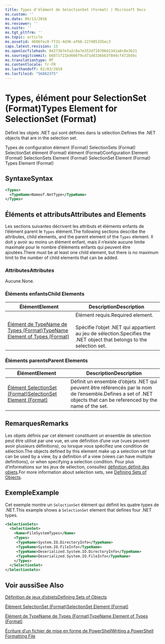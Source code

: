 ```yaml
---
title: Types d’élément de SelectionSet (Format) | Microsoft Docs
ms.custom: ''
ms.date: 09/13/2016
ms.reviewer: ''
ms.suite: ''
ms.tgt_pltfrm: ''
ms.topic: article
ms.assetid: 4606fec0-ff31-4d36-af68-227405335ec3
caps.latest.revision: 15
ms.openlocfilehash: 0427367efa2c8a7e352d718706d1341a0c8e3621
ms.sourcegitcommit: b6871f21bd666f9cd71dd336bb3f844cf472b56c
ms.translationtype: MT
ms.contentlocale: fr-FR
ms.lasthandoff: 02/03/2019
ms.locfileid: "56862375"
---
```

# <a name="types-element-for-selectionset-format"></a><span data-ttu-id="aa007-102">Types, élément pour SelectionSet (Format)</span><span class="sxs-lookup"><span data-stu-id="aa007-102">Types Element for SelectionSet (Format)</span></span>

<span data-ttu-id="aa007-103">Définit les objets .NET qui sont définies dans la sélection.</span><span class="sxs-lookup"><span data-stu-id="aa007-103">Defines the .NET objects that are in the selection set.</span></span>

<span data-ttu-id="aa007-104">Types de configuration élément (Format) SelectionSets (Format) SelectionSet élément (Format) élément (Format)</span><span class="sxs-lookup"><span data-stu-id="aa007-104">Configuration Element (Format) SelectionSets Element (Format) SelectionSet Element (Format) Types Element (Format)</span></span>

## <a name="syntax"></a><span data-ttu-id="aa007-105">Syntaxe</span><span class="sxs-lookup"><span data-stu-id="aa007-105">Syntax</span></span>

```xml
<Types>
  <TypeName>Nameof.NetType</TypeName>
</Types>

```

## <a name="attributes-and-elements"></a><span data-ttu-id="aa007-106">Éléments et attributs</span><span class="sxs-lookup"><span data-stu-id="aa007-106">Attributes and Elements</span></span>

<span data-ttu-id="aa007-107">Les sections suivantes décrivent les attributs et éléments enfants de l’élément parent le `Types` élément.</span><span class="sxs-lookup"><span data-stu-id="aa007-107">The following sections describe the attributes, child elements, and the parent element of the `Types` element.</span></span> <span data-ttu-id="aa007-108">Il doit y avoir au moins un élément enfant, mais il n’existe aucune limite maximale pour le nombre d’éléments enfants qui peuvent être ajoutées.</span><span class="sxs-lookup"><span data-stu-id="aa007-108">There must be at least one child element, but there is no maximum limit to the number of child elements that can be added.</span></span>

### <a name="attributes"></a><span data-ttu-id="aa007-109">Attributes</span><span class="sxs-lookup"><span data-stu-id="aa007-109">Attributes</span></span>

<span data-ttu-id="aa007-110">Aucune.</span><span class="sxs-lookup"><span data-stu-id="aa007-110">None.</span></span>

### <a name="child-elements"></a><span data-ttu-id="aa007-111">Éléments enfants</span><span class="sxs-lookup"><span data-stu-id="aa007-111">Child Elements</span></span>

|<span data-ttu-id="aa007-112">Élément</span><span class="sxs-lookup"><span data-stu-id="aa007-112">Element</span></span>|<span data-ttu-id="aa007-113">Description</span><span class="sxs-lookup"><span data-stu-id="aa007-113">Description</span></span>|
|-------------|-----------------|
|[<span data-ttu-id="aa007-114">Élément de TypeName de Types (Format)</span><span class="sxs-lookup"><span data-stu-id="aa007-114">TypeName Element of Types (Format)</span></span>](./typename-element-for-types-format.md)|<span data-ttu-id="aa007-115">Élément requis.</span><span class="sxs-lookup"><span data-stu-id="aa007-115">Required element.</span></span><br /><br /> <span data-ttu-id="aa007-116">Spécifie l’objet .NET qui appartient au jeu de sélection.</span><span class="sxs-lookup"><span data-stu-id="aa007-116">Specifies the .NET object that belongs to the selection set.</span></span>|

### <a name="parent-elements"></a><span data-ttu-id="aa007-117">Éléments parents</span><span class="sxs-lookup"><span data-stu-id="aa007-117">Parent Elements</span></span>

|<span data-ttu-id="aa007-118">Élément</span><span class="sxs-lookup"><span data-stu-id="aa007-118">Element</span></span>|<span data-ttu-id="aa007-119">Description</span><span class="sxs-lookup"><span data-stu-id="aa007-119">Description</span></span>|
|-------------|-----------------|
|[<span data-ttu-id="aa007-120">Élément SelectionSet (Format)</span><span class="sxs-lookup"><span data-stu-id="aa007-120">SelectionSet Element (Format)</span></span>](./selectionset-element-format.md)|<span data-ttu-id="aa007-121">Définit un ensemble d’objets .NET qui peuvent être référencés par le nom de l’ensemble.</span><span class="sxs-lookup"><span data-stu-id="aa007-121">Defines a set of .NET objects that can be referenced by the name of the set.</span></span>|

## <a name="remarks"></a><span data-ttu-id="aa007-122">Remarques</span><span class="sxs-lookup"><span data-stu-id="aa007-122">Remarks</span></span>

<span data-ttu-id="aa007-123">Les objets définis par cet élément constituent un ensemble de sélection peut être utilisé par une vue, en une définition d’une vue (vues peuvent avoir plusieurs définitions), ou lorsque vous spécifiez une condition de sélection.</span><span class="sxs-lookup"><span data-stu-id="aa007-123">The objects defined by this element make up a selection set that can be used by a view, by a definition of a view (views can have multiple definitions), or when specifying a selection condition.</span></span>  <span data-ttu-id="aa007-124">Pour plus d’informations sur les jeux de sélection, consultez [définition définit des objets](./defining-selection-sets.md).</span><span class="sxs-lookup"><span data-stu-id="aa007-124">For more information about selection sets, see [Defining Sets of Objects](./defining-selection-sets.md).</span></span>

## <a name="example"></a><span data-ttu-id="aa007-125">Exemple</span><span class="sxs-lookup"><span data-stu-id="aa007-125">Example</span></span>

<span data-ttu-id="aa007-126">Cet exemple montre un `SelectionSet` élément qui définit les quatre types de .NET.</span><span class="sxs-lookup"><span data-stu-id="aa007-126">This example shows a `SelectionSet` element that defines four .NET types.</span></span>

```xml
<SelectionSets>
  <SelectionSet>
    <Name>FileSystemTypes</Name>
    <Types>
     <TypeName>System.IO.DirectoryInfo</TypeName>
     <TypeName>System.IO.FileInfo</TypeName>
     <TypeName>Deserialized.System.IO.DirectoryInfo</TypeName>
     <TypeName>Deserialized.System.IO.FileInfo</TypeName>
    </Types>
  </SelectionSet>
</SelectionSets>
```

## <a name="see-also"></a><span data-ttu-id="aa007-127">Voir aussi</span><span class="sxs-lookup"><span data-stu-id="aa007-127">See Also</span></span>

[<span data-ttu-id="aa007-128">Définition de jeux d’objets</span><span class="sxs-lookup"><span data-stu-id="aa007-128">Defining Sets of Objects</span></span>](./defining-selection-sets.md)

[<span data-ttu-id="aa007-129">Élément SelectionSet (Format)</span><span class="sxs-lookup"><span data-stu-id="aa007-129">SelectionSet Element (Format)</span></span>](./selectionset-element-format.md)

[<span data-ttu-id="aa007-130">Élément de TypeName de Types (Format)</span><span class="sxs-lookup"><span data-stu-id="aa007-130">TypeName Element of Types (Format)</span></span>](./typename-element-for-types-format.md)

[<span data-ttu-id="aa007-131">Écriture d’un fichier de mise en forme de PowerShell</span><span class="sxs-lookup"><span data-stu-id="aa007-131">Writing a PowerShell Formatting File</span></span>](./writing-a-powershell-formatting-file.md)
